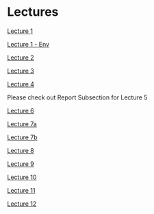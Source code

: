 # Lectures

<p><a href="_static/aw_01.pdf">Lecture 1</a></p>
<p><a href="_static/aw_01_env.pdf">Lecture 1 - Env</a></p>
<p><a href="_static/aw_02.pdf">Lecture 2</a></p>
<p><a href="_static/aw_03.pdf">Lecture 3</a></p>
<p><a href="_static/aw_04.pdf">Lecture 4</a></p>
<p>Please check out Report Subsection for Lecture 5</p>
<p><a href="_static/aw_06.pdf">Lecture 6</a></p>
<p><a href="_static/aw_07.pdf">Lecture 7a</a></p>
<p><a href="_static/aw_07b.pdf">Lecture 7b</a></p>
<p><a href="_static/aw_08.pdf">Lecture 8</a></p>
<p><a href="_static/aw_09.pdf">Lecture 9</a></p>
<p><a href="_static/aw_10.pdf">Lecture 10</a></p>
<p><a href="_static/aw_11.pdf">Lecture 11</a></p>
<p><a href="_static/aw_12_new.pdf">Lecture 12</a></p>

